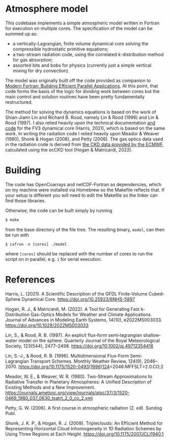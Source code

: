 # Atmosphere model

This codebase implements a simple atmospheric model written in Fortran for execution on multiple cores. The specification of the model can be summed up as:
- a vertically-Lagrangian, finite volume dynamical core solving the compressible hydrostatic primitive equations;
- a two-stream radiation code, using the correlated *k*-distribution method for gas absorption;
- assorted bits and bobs for physics (currently just a simple vertical mixing for dry convection).

The model was originally built off the code provided as companion to [Modern Fortran: Building Efficient Parallel Applications](https://github.com/modern-fortran/tsunami). At this point, that code forms the basis of the logic for dividing work between cores but the main control and solution routines have been pretty fundamentally restructured.

The method for solving the dynamics equations is based on the work of Shian-Jiann Lin and Richard B. Rood, namely Lin & Rood (1996) and Lin & Rood (1997). I also relied heavily upon the technical documentation [and code](https://github.com/NOAA-GFDL/GFDL_atmos_cubed_sphere/tree/main) for the FV3 dynamical core (Harris, 2021), which is based on the same work. In writing the radiation code I relied heavily upon Meador & Weaver (1980), Shonk & Hogan (2008), and Petty (2006). The gas optics data used in the radiation code is derived from [the CKD data provided by the ECMWF](https://confluence.ecmwf.int/display/ECRAD/ECMWF+gas+optics+tool%3A+ecCKD), calculated using the ecCKD tool (Hogan & Matricardi, 2022).

# Building

The code has OpenCoarrays and netCDF-Fortran as dependencies, which on my machine were installed via Homebrew so the Makefile reflects that. If your setup is different you will need to edit the Makefile so the linker can find those libraries.

Otherwise, the code can be built simply by running
```bash
$ make
```
from the base directory of the file tree. The resulting binary, `model`, can then be run with
```shell
$ cafrun -n [cores] ./model
```
where `[cores]` should be replaced with the number of cores to run the script on in parallel, e.g. `1` for serial execution.

# References

Harris, L. (2021). A Scientific Description of the GFDL Finite-Volume Cubed-Sphere Dynamical Core. https://doi.org/10.25923/6NHS-5897

Hogan, R. J., & Matricardi, M. (2022). A Tool for Generating Fast k-Distribution Gas-Optics Models for Weather and Climate Applications. Journal of Advances in Modeling Earth Systems, 14(10), e2022MS003033. https://doi.org/10.1029/2022MS003033

Lin, S., & Rood, R. B. (1997). An explicit flux‐form semi‐lagrangian shallow‐water model on the sphere. Quarterly Journal of the Royal Meteorological Society, 123(544), 2477–2498. https://doi.org/10.1002/qj.49712354416

Lin, S.-J., & Rood, R. B. (1996). Multidimensional Flux-Form Semi-Lagrangian Transport Schemes. Monthly Weather Review, 124(9), 2046–2070. https://doi.org/10.1175/1520-0493(1996)124<2046:MFFSLT>2.0.CO;2

Meador, W. E., & Weaver, W. R. (1980). Two-Stream Approximations to Radiative Transfer in Planetary Atmospheres: A Unified Description of Existing Methods and a New Improvement. https://journals.ametsoc.org/view/journals/atsc/37/3/1520-0469_1980_037_0630_tsatrt_2_0_co_2.xml

Petty, G. W. (2006). A first course in atmospheric radiation (2. ed). Sundog Publ.

Shonk, J. K. P., & Hogan, R. J. (2008). Tripleclouds: An Efficient Method for Representing Horizontal Cloud Inhomogeneity in 1D Radiation Schemes by Using Three Regions at Each Height. https://doi.org/10.1175/2007JCLI1940.1
